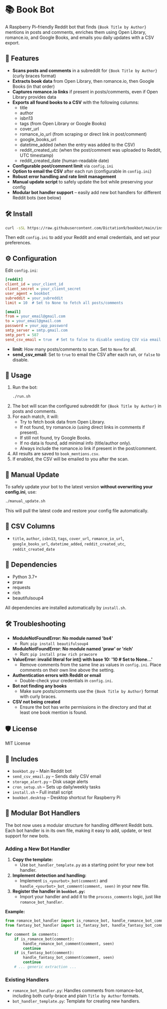 # 📚 Book Bot

A Raspberry Pi–friendly Reddit bot that finds `{Book Title by Author}` mentions in posts and comments, enriches them using Open Library, romance.io, and Google Books, and emails you daily updates with a CSV export.

## 🚀 Features

- **Scans posts and comments** in a subreddit for `{Book Title by Author}` (curly braces format)
- **Extracts book data** from Open Library, then romance.io, then Google Books (in that order)
- **Captures romance.io links** if present in posts/comments, even if Open Library provides data
- **Exports all found books to a CSV** with the following columns:
  - title
  - author
  - isbn13
  - tags (from Open Library or Google Books)
  - cover_url
  - romance_io_url (from scraping or direct link in post/comment)
  - google_books_url
  - datetime_added (when the entry was added to the CSV)
  - reddit_created_utc (when the post/comment was uploaded to Reddit, UTC timestamp)
  - reddit_created_date (human-readable date)
- **Configurable post/comment limit** via `config.ini`
- **Option to email the CSV** after each run (configurable in `config.ini`)
- **Robust error handling and rate limit management**
- **Manual update script** to safely update the bot while preserving your config
- **Modular bot handler support** – easily add new bot handlers for different Reddit bots (see below)

## 🛠️ Install

```bash
curl -sSL https://raw.githubusercontent.com/Dictation9/bookbot/main/install.sh | bash
```

Then edit `config.ini` to add your Reddit and email credentials, and set your preferences.

## ⚙️ Configuration

Edit `config.ini`:

```ini
[reddit]
client_id = your_client_id
client_secret = your_client_secret
user_agent = bookbot
subreddit = your_subreddit
limit = 10  # Set to None to fetch all posts/comments

[email]
from = your_email@gmail.com
to = your_email@gmail.com
password = your_app_password
smtp_server = smtp.gmail.com
smtp_port = 587
send_csv_email = true  # Set to false to disable sending CSV via email
```

- **limit**: How many posts/comments to scan. Set to `None` for all.
- **send_csv_email**: Set to `true` to email the CSV after each run, or `false` to disable.

## 📝 Usage

1. Run the bot:
   ```bash
   ./run.sh
   ```
2. The bot will scan the configured subreddit for `{Book Title by Author}` in posts and comments.
3. For each match, it will:
   - Try to fetch book data from Open Library.
   - If not found, try romance.io (using direct links in comments if present).
   - If still not found, try Google Books.
   - If no data is found, add minimal info (title/author only).
   - Always include the romance.io link if present in the post/comment.
4. All results are saved to `book_mentions.csv`.
5. If enabled, the CSV will be emailed to you after the scan.

## 🔄 Manual Update

To safely update your bot to the latest version **without overwriting your config.ini**, use:

```bash
./manual_update.sh
```
This will pull the latest code and restore your config file automatically.

## 📄 CSV Columns
- `title`, `author`, `isbn13`, `tags`, `cover_url`, `romance_io_url`, `google_books_url`, `datetime_added`, `reddit_created_utc`, `reddit_created_date`

## 🧩 Dependencies
- Python 3.7+
- praw
- requests
- rich
- beautifulsoup4

All dependencies are installed automatically by `install.sh`.

## 🛠️ Troubleshooting

- **ModuleNotFoundError: No module named 'bs4'**
  - Run: `pip install beautifulsoup4`
- **ModuleNotFoundError: No module named 'praw' or 'rich'**
  - Run: `pip install praw rich prawcore`
- **ValueError: invalid literal for int() with base 10: '10  # Set to None...'**
  - Remove comments from the same line as values in `config.ini`. Place comments on their own line above the setting.
- **Authentication errors with Reddit or email**
  - Double-check your credentials in `config.ini`.
- **Bot not finding any books**
  - Make sure posts/comments use the `{Book Title by Author}` format with curly braces.
- **CSV not being created**
  - Ensure the bot has write permissions in the directory and that at least one book mention is found.

## 🛡️ License
MIT License

## 📂 Includes

- `bookbot.py` – Main Reddit bot
- `send_csv_email.py` – Sends daily CSV email
- `storage_alert.py` – Disk usage alerts
- `cron_setup.sh` – Sets up daily/weekly tasks
- `install.sh` – Full install script
- `bookbot.desktop` – Desktop shortcut for Raspberry Pi

## 🧩 Modular Bot Handlers

The bot now uses a modular structure for handling different Reddit bots. Each bot handler is in its own file, making it easy to add, update, or test support for new bots.

### Adding a New Bot Handler

1. **Copy the template:**
   - Use `bot_handler_template.py` as a starting point for your new bot handler.
2. **Implement detection and handling:**
   - Implement `is_<yourbot>_bot(comment)` and `handle_<yourbot>_bot_comment(comment, seen)` in your new file.
3. **Register the handler in `bookbot.py`:**
   - Import your handler and add it to the `process_comments` logic, just like `romance_bot_handler`.

**Example:**
```python
from romance_bot_handler import is_romance_bot, handle_romance_bot_comment
from fantasy_bot_handler import is_fantasy_bot, handle_fantasy_bot_comment

for comment in comments:
    if is_romance_bot(comment):
        handle_romance_bot_comment(comment, seen)
        continue
    if is_fantasy_bot(comment):
        handle_fantasy_bot_comment(comment, seen)
        continue
    # ... generic extraction ...
```

### Existing Handlers
- `romance_bot_handler.py`: Handles comments from romance-bot, including both curly-brace and plain `Title by Author` formats.
- `bot_handler_template.py`: Template for creating new handlers.

